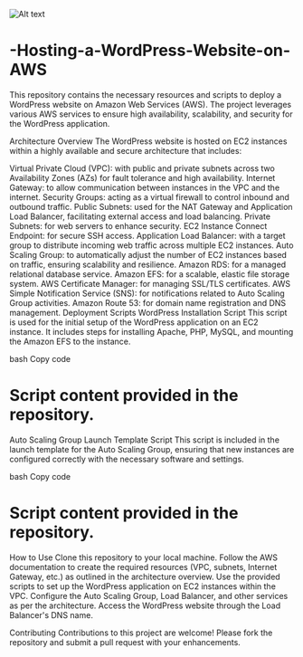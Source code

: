 ![Alt text](/Host_a_WordPress_Website_on_AWS.png)

# -Hosting-a-WordPress-Website-on-AWS
This repository contains the necessary resources and scripts to deploy a WordPress website on Amazon Web Services (AWS). The project leverages various AWS services to ensure high availability, scalability, and security for the WordPress application.

Architecture Overview
The WordPress website is hosted on EC2 instances within a highly available and secure architecture that includes:

Virtual Private Cloud (VPC): with public and private subnets across two Availability Zones (AZs) for fault tolerance and high availability.
Internet Gateway: to allow communication between instances in the VPC and the internet.
Security Groups: acting as a virtual firewall to control inbound and outbound traffic.
Public Subnets: used for the NAT Gateway and Application Load Balancer, facilitating external access and load balancing.
Private Subnets: for web servers to enhance security.
EC2 Instance Connect Endpoint: for secure SSH access.
Application Load Balancer: with a target group to distribute incoming web traffic across multiple EC2 instances.
Auto Scaling Group: to automatically adjust the number of EC2 instances based on traffic, ensuring scalability and resilience.
Amazon RDS: for a managed relational database service.
Amazon EFS: for a scalable, elastic file storage system.
AWS Certificate Manager: for managing SSL/TLS certificates.
AWS Simple Notification Service (SNS): for notifications related to Auto Scaling Group activities.
Amazon Route 53: for domain name registration and DNS management.
Deployment Scripts
WordPress Installation Script
This script is used for the initial setup of the WordPress application on an EC2 instance. It includes steps for installing Apache, PHP, MySQL, and mounting the Amazon EFS to the instance.

bash
Copy code
# Script content provided in the repository.
Auto Scaling Group Launch Template Script
This script is included in the launch template for the Auto Scaling Group, ensuring that new instances are configured correctly with the necessary software and settings.

bash
Copy code
# Script content provided in the repository.
How to Use
Clone this repository to your local machine.
Follow the AWS documentation to create the required resources (VPC, subnets, Internet Gateway, etc.) as outlined in the architecture overview.
Use the provided scripts to set up the WordPress application on EC2 instances within the VPC.
Configure the Auto Scaling Group, Load Balancer, and other services as per the architecture.
Access the WordPress website through the Load Balancer's DNS name.

Contributing
Contributions to this project are welcome! Please fork the repository and submit a pull request with your enhancements.
